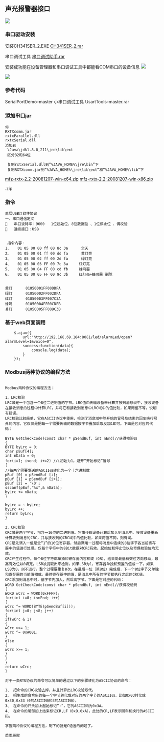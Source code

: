 	
## 声光报警器接口
	
![](./resources/20200729154836.png)
### 串口驱动安装
安装CH341SER_2.EXE
[CH341SER_2.rar](./resources/CH341SER_2.rar)

串口调试工具
[串口调试助手.rar](./resources/串口调试助手.rar)

安装成功能在设备管理器和串口调试工具中都能看COM串口的设备信息
![](./resources/20200729153437.png)

![](./resources/20200729153151.png)


### 参考代码

SerialPortDemo-master  小串口调试工具 
UsartTools-master.rar

### 添加串口jar
```
将
RXTXcomm.jar
rxtxParallel.dll
rxtxSerial.dll
添加到
 \Java\jdk1.8.0_211\jre\lib\ext
 区分32和64位
 
 复制rxtxSerial.dll到“%JAVA_HOME%\jre\bin”下
 复制RXTXcomm.jar到“%JAVA_HOME%\jre\lib\ext”和“%JAVA_HOME%\lib”下
```
[mfz-rxtx-2.2-20081207-win-x64.zip](./resources/mfz-rxtx-2.2-20081207-win-x64.zip)
[mfz-rxtx-2.2-20081207-win-x86.zip](./resources/mfz-rxtx-2.2-20081207-win-x86.zip)

.zip
### 指令
```
单层USB灯软件协议
一、串口通信定义
	串口波特率：9600   1位起始位、8位数据位 、1位停止位 、偶校验
	通讯接口：USB


 指令内容：
1、   01 05 00 00 ff 00 8c 3a      全灭
2、   01 05 00 01 ff 00 dd fa      黄灯亮
3、   01 05 00 02 ff 00 2d fa      绿灯亮
4、   01 05 00 03 FF 00 7c 3a     红灯亮
5、   01 05 00 04 FF 00 cd fb     蜂鸣器
6、   01 05 00 05 FF 00 9c 3b     红灯亮+蜂鸣器 删除


黄灯  	01050001FF00DDFA
绿灯  	01050002FF002DFA
红灯  	01050003FF007C3A
蜂鸣  	01050004FF00CDFB
关灯  	01050005FF009C3B
```


### 基于web页面调用
```
    $.ajax({
        url:"http://192.168.69.184:8081/led/alarmLed/open?alarmLevel=1&voice=0",
        success:function(data){
            console.log(data);
        }
    });
```




### Modbus两种协议的编程方法

```

Modbus两种协议的编程方法： 

1、LRC校验 
LRC域是一个包含一个8位二进制值的字节。LRC值由传输设备来计算并放到消息帧中，接收设备在接收消息的过程中计算LRC，并将它和接收到消息中LRC域中的值比较，如果两值不等，说明有错误。 
LRC校验比较简单，它在ASCII协议中使用，检测了消息域中除开始的冒号及结束的回车换行号外的内容。它仅仅是把每一个需要传输的数据按字节叠加后取反加1即可。下面是它对应的代码： 

BYTE GetCheckCode(const char * pSendBuf, int nEnd)//获得校验码 
{ 
BYTE byLrc = 0; 
char pBuf[4]; 
int nData = 0; 
for(i=1; i<end; i+=2) //i初始为1，避开“开始标记”冒号 
{ 
//每两个需要发送的ASCII码转化为一个十六进制数 
pBuf [0] = pSendBuf [i]; 
pBuf [1] = pSendBuf [i+1]; 
pBuf [2] = '\0'; 
sscanf(pBuf,"%x",& nData); 
byLrc += nData; 
} 

byLrc = ~ byLrc; 
byLrc ++; 
return byLrc; 
} 

2、CRC校验 
CRC域是两个字节，包含一16位的二进制值。它由传输设备计算后加入到消息中。接收设备重新计算收到消息的CRC，并与接收到的CRC域中的值比较，如果两值不同，则有误。 
CRC是先调入一值是全“1”的16位寄存器，然后调用一过程将消息中连续的8位字节各当前寄存器中的值进行处理。仅每个字符中的8Bit数据对CRC有效，起始位和停止位以及奇偶校验位均无效。 
CRC产生过程中，每个8位字符都单独和寄存器内容相或（OR），结果向最低有效位方向移动，最高有效位以0填充。LSB被提取出来检测，如果LSB为1，寄存器单独和预置的值或一下，如果LSB为0，则不进行。整个过程要重复8次。在最后一位（第8位）完成后，下一个8位字节又单独和寄存器的当前值相或。最终寄存器中的值，是消息中所有的字节都执行之后的CRC值。 
CRC添加到消息中时，低字节先加入，然后高字节。下面是它对应的代码： 
WORD GetCheckCode(const char * pSendBuf, int nEnd)//获得校验码 
{ 
WORD wCrc = WORD(0xFFFF); 
for(int i=0; i<nEnd; i++) 
{ 
wCrc ^= WORD(BYTE(pSendBuf[i])); 
for(int j=0; j<8; j++) 
{ 
if(wCrc & 1) 
{ 
wCrc >>= 1; 
wCrc ^= 0xA001; 
} 
else 
{ 
wCrc >>= 1; 
} 
} 
} 
return wCrc; 
} 

对于一条RTU协议的命令可以简单的通过以下的步骤转化为ASCII协议的命令： 

1、 把命令的CRC校验去掉，并且计算出LRC校验取代。 
2、 把生成的命令串的每一个字节转化成对应的两个字节的ASCII码，比如0x03转化成0x30,0x33（0的ASCII码和3的ASCII码）。 
3、 在命令的开头加上起始标记“:”，它的ASCII码为0x3A。 
4、 在命令的尾部加上结束标记CR,LF（0xD,0xA），此处的CR,LF表示回车和换行的ASCII码。 

掌握两种协议的编程方法，剩下的就是C语言的问题了。 

悉雨辰寂

```